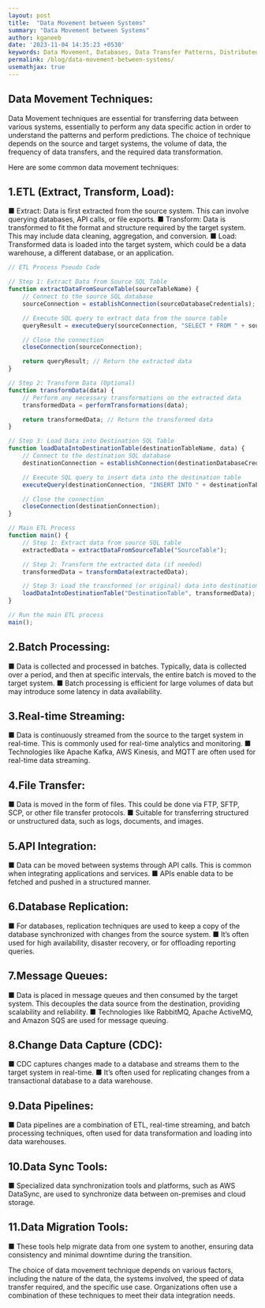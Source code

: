 ```yaml
---
layout: post
title:  "Data Movement between Systems"
summary: "Data Movement between Systems"
author: kganeeb
date: '2023-11-04 14:35:23 +0530'
keywords: Data Movement, Databases, Data Transfer Patterns, Distributed Systems
permalink: /blog/data-movement-between-systems/
usemathjax: true
---
```

 
## Data Movement Techniques:

Data Movement techniques are essential for transferring data between various systems, essentially to perform any data specific action in order to understand the patterns and perform predictions. The choice of technique depends on the source and target systems, the volume of data, the frequency of data transfers, and the required data transformation. 

Here are some common data movement techniques:

## 1.ETL (Extract, Transform, Load):
■ Extract: Data is first extracted from the source system. This can involve querying databases, API calls, or file exports.
■ Transform: Data is transformed to fit the format and structure required by the target system. This may include data cleaning, aggregation, and conversion.
■ Load: Transformed data is loaded into the target system, which could be a data warehouse, a different database, or an application.

```Typescript
// ETL Process Pseudo Code

// Step 1: Extract Data from Source SQL Table
function extractDataFromSourceTable(sourceTableName) {
    // Connect to the source SQL database
    sourceConnection = establishConnection(sourceDatabaseCredentials);

    // Execute SQL query to extract data from the source table
    queryResult = executeQuery(sourceConnection, "SELECT * FROM " + sourceTableName);

    // Close the connection
    closeConnection(sourceConnection);

    return queryResult; // Return the extracted data
}

// Step 2: Transform Data (Optional)
function transformData(data) {
    // Perform any necessary transformations on the extracted data
    transformedData = performTransformations(data);

    return transformedData; // Return the transformed data
}

// Step 3: Load Data into Destination SQL Table
function loadDataIntoDestinationTable(destinationTableName, data) {
    // Connect to the destination SQL database
    destinationConnection = establishConnection(destinationDatabaseCredentials);

    // Execute SQL query to insert data into the destination table
    executeQuery(destinationConnection, "INSERT INTO " + destinationTableName + " VALUES ...");

    // Close the connection
    closeConnection(destinationConnection);
}

// Main ETL Process
function main() {
    // Step 1: Extract data from source SQL table
    extractedData = extractDataFromSourceTable("SourceTable");

    // Step 2: Transform the extracted data (if needed)
    transformedData = transformData(extractedData);

    // Step 3: Load the transformed (or original) data into destination SQL table
    loadDataIntoDestinationTable("DestinationTable", transformedData);
}

// Run the main ETL process
main();
```

## 2.Batch Processing:
■ Data is collected and processed in batches. Typically, data is collected over a period, and then at specific intervals, the entire batch is moved to the target system.
■ Batch processing is efficient for large volumes of data but may introduce some latency in data availability.

## 3.Real-time Streaming:
■ Data is continuously streamed from the source to the target system in real-time. This is commonly used for real-time analytics and monitoring.
■ Technologies like Apache Kafka, AWS Kinesis, and MQTT are often used for real-time data streaming.

## 4.File Transfer:
■ Data is moved in the form of files. This could be done via FTP, SFTP, SCP, or other file transfer protocols.
■ Suitable for transferring structured or unstructured data, such as logs, documents, and images.

## 5.API Integration:
■ Data can be moved between systems through API calls. This is common when integrating applications and services.
■ APIs enable data to be fetched and pushed in a structured manner.

## 6.Database Replication:
■ For databases, replication techniques are used to keep a copy of the database synchronized with changes from the source system.
■ It’s often used for high availability, disaster recovery, or for offloading reporting queries.

## 7.Message Queues: 
■ Data is placed in message queues and then consumed by the target system. This decouples the data source from the destination, providing scalability and reliability.
■ Technologies like RabbitMQ, Apache ActiveMQ, and Amazon SQS are used for message queuing.

## 8.Change Data Capture (CDC):
■ CDC captures changes made to a database and streams them to the target system in real-time.
■ It’s often used for replicating changes from a transactional database to a data warehouse.

## 9.Data Pipelines:
■ Data pipelines are a combination of ETL, real-time streaming, and batch processing techniques, often used for data transformation and loading into data warehouses.

## 10.Data Sync Tools:
■ Specialized data synchronization tools and platforms, such as AWS DataSync, are used to synchronize data between on-premises and cloud storage.

## 11.Data Migration Tools:
■ These tools help migrate data from one system to another, ensuring data consistency and minimal downtime during the transition.

The choice of data movement technique depends on various factors, including the nature of the data, the systems involved, the speed of data transfer required, and the specific use case. Organizations often use a combination of these techniques to meet their data integration needs.